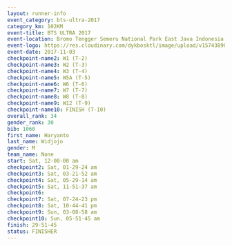 ```yaml
---
layout: runner-info 
event_category: bts-ultra-2017 
category_km: 102KM 
event-title: BTS ULTRA 2017 
event-location: Bromo Tengger Semeru National Park East Java Indonesia 
event-logo: https://res.cloudinary.com/dykbosktl/image/upload/v1574389068/Logo/btsultra-profilpic_qfpjxb.png 
event-date: 2017-11-03 
checkpoint-name2: W1 (T-2) 
checkpoint-name3: W2 (T-3) 
checkpoint-name4: W3 (T-4) 
checkpoint-name5: W5A (T-5) 
checkpoint-name6: W6 (T-6) 
checkpoint-name7: W7 (T-7) 
checkpoint-name8: W8 (T-8) 
checkpoint-name9: W12 (T-9) 
checkpoint-name10: FINISH (T-10) 
overall_rank: 34
gender_rank: 30
bib: 1060
first_name: Haryanto
last_name: Widjojo
gender: M
team_name: None
start: Sat, 12-00-00 am
checkpoint2: Sat, 01-29-24 am
checkpoint3: Sat, 03-21-52 am
checkpoint4: Sat, 05-29-14 am
checkpoint5: Sat, 11-51-37 am
checkpoint6: 
checkpoint7: Sat, 07-24-23 pm
checkpoint8: Sat, 10-44-41 pm
checkpoint9: Sun, 03-08-58 am
checkpoint10: Sun, 05-51-45 am
finish: 29-51-45
status: FINISHER
---
```

